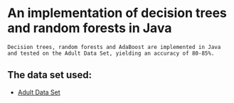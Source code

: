 # An implementation of decision trees and random forests in Java

	Decision trees, random forests and AdaBoost are implemented in Java and tested on the Adult Data Set, yielding an accuracy of 80-85%.

## The data set used:
	
- [Adult Data Set](http://archive.ics.uci.edu/ml/datasets/Adult)

